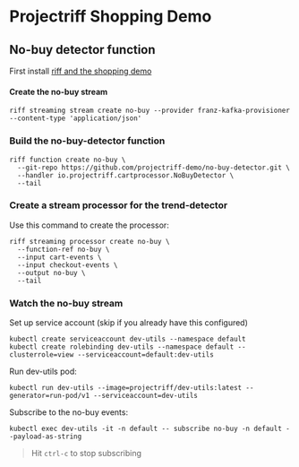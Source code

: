 # Projectriff Shopping Demo

## No-buy detector function

First install [riff and the shopping demo](README.md)

#### Create the no-buy stream

```
riff streaming stream create no-buy --provider franz-kafka-provisioner --content-type 'application/json'
```

### Build the no-buy-detector function

```
riff function create no-buy \
  --git-repo https://github.com/projectriff-demo/no-buy-detector.git \
  --handler io.projectriff.cartprocessor.NoBuyDetector \
  --tail
```

### Create a stream processor for the trend-detector

Use this command to create the processor:

```
riff streaming processor create no-buy \
  --function-ref no-buy \
  --input cart-events \
  --input checkout-events \
  --output no-buy \
  --tail
```

### Watch the no-buy stream

Set up service account (skip if you already have this configured)

```
kubectl create serviceaccount dev-utils --namespace default
kubectl create rolebinding dev-utils --namespace default --clusterrole=view --serviceaccount=default:dev-utils
```

Run dev-utils pod:

```
kubectl run dev-utils --image=projectriff/dev-utils:latest --generator=run-pod/v1 --serviceaccount=dev-utils
```

Subscribe to the no-buy events:

```
kubectl exec dev-utils -it -n default -- subscribe no-buy -n default --payload-as-string
```
> Hit `ctrl-c` to stop subscribing
